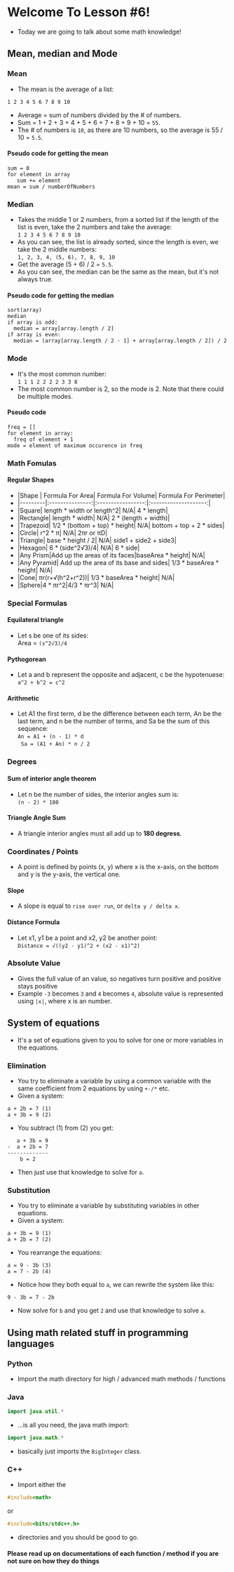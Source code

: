 # Welcome To Lesson #6!
- Today we are going to talk about some math knowledge!

## Mean, median and Mode
### Mean
- The mean is the average of a list:
``` 
1 2 3 4 5 6 7 8 9 10
```
- Average = sum of numbers divided by the # of numbers.
- Sum = 1 + 2 + 3 + 4 + 5 + 6 + 7 + 8 + 9 + 10 = ``` 55 ```.
- The # of numbers is ``` 10 ```, as there are 10 numbers, so the average is 55 / 10 = ``` 5.5 ```.
#### Pseudo code for getting the mean
```
sum = 0
for element in array
   sum += element
mean = sum / numberOfNumbers
```

### Median
- Takes the middle 1 or 2 numbers, from a sorted list if the length of the list is even, take the 2 numbers and take the average:    
``` 1 2 3 4 5 6 7 8 9 10 ```
- As you can see, the list is already sorted, since the length is even, we take the 2 middle numbers:    
``` 1, 2, 3, 4, (5, 6), 7, 8, 9, 10 ```
- Get the average (5 + 6) / 2 = ``` 5.5 ```.
- As you can see, the median can be the same as the mean, but it's not always true.

#### Pseudo code for getting the median
```
sort(array)
median
if array is odd:
  median = array[array.length / 2]
if array is even:
  median = (array[array.length / 2 - 1] + array[array.length / 2]) / 2
```

### Mode
- It's the most common number:    
``` 1 1 1 2 2 2 2 3 3 8 ```   
- The most common number is 2, so the mode is 2. Note that there could be multiple modes.
#### Pseudo code
```
freq = []
for element in array:
  freq of element + 1
mode = element of maximum occurence in freq
```

### Math Fomulas
#### Regular Shapes
- |Shape    | Formula For Area| Formula For Volume| Formula For Perimeter|
- |---------|:---------------:|:-----------------:|:--------------------:|
- |Square| length * width or length^2| N/A| 4 * length|
- |Rectangle| length * width| N/A| 2 * (length + width)|
- |Trapezoid| 1/2 * (bottom + top) * height| N/A| bottom + top + 2 * sides|
- |Circle| r^2 * π| N/A| 2πr or πD| 
- |Triangle| base * height / 2| N/A| side1 + side2 + side3|
- |Hexagon| 6 * (side^2√3)/4| N/A| 6 * side|
- |Any Prism|Add up the areas of its faces|baseArea * height| N/A|
- |Any Pyramid| Add up the area of its base and sides| 1/3 * baseArea * height| N/A|
- |Cone| πr(r+√(h^2+r^2))| 1/3 * baseArea * height| N/A|
- |Sphere|4 * πr^2|4/3 * πr^3| N/A|

### Special Formulas
#### Equilateral triangle
- Let s be one of its sides:    
Area = ```(s^2√3)/4```   

#### Pythogorean
- Let a and b represent the opposite and adjacent, c be the hypotenuese:    
```a^2 + b^2 = c^2```

#### Arithmetic
- Let A1 the first term, d be the difference between each term, An be the last term, and n be the number of terms, and Sa be the sum of this sequence:    
```An = A1 + (n - 1) * d ```   
``` Sa = (A1 + An) * n / 2```

### Degrees
#### Sum of interior angle theorem
- Let n be the number of sides, the interior angles sum is:    
```(n - 2) * 180```
#### Triangle Angle Sum
- A triangle interior angles must all add up to **180 degress**.

### Coordinates / Points
- A point is defined by points (x, y) where x is the x-axis, on the bottom and y is the y-axis, the vertical one.
#### Slope
- A slope is equal to ```rise over run```, or ``` delta y / delta x ```.
#### Distance Formula
- Let x1, y1 be a point and x2, y2 be another point:    
```Distance = √((y2 - y1)^2 + (x2 - x1)^2)```


### Absolute Value
- Gives the full value of an value, so negatives turn positive and positive stays positive   
- Example ```-3``` becomes ```3``` and ```4``` becomes ```4```, absolute value is represented using ```|x|```, where x is an number.
## System of equations
- It's a set of equations given to you to solve for one or more variables in the equations.
### Elimination
- You try to eliminate a variable by using a common variable with the same coefficient from 2 equations by using ``` +-/* ``` etc.
- Given a system:
```
a + 2b = 7 (1)
a + 3b = 9 (2)
```
- You subtract (1) from (2) you get:
```
   a + 3b = 9
-  a + 2b = 7
-------------
    b = 2
```
- Then just use that knowledge to solve for ```a```.
### Substitution
- You try to eliminate a variable by substituting variables in other equations.
- Given a system:
``` 
a + 3b = 9 (1)
a + 2b = 7 (2)
```
- You rearrange the equations:
``` 
a = 9 - 3b (3)
a = 7 - 2b (4)
```
- Notice how they both equal to ```a```, we can rewrite the system like this:
```
9 - 3b = 7 - 2b
```
- Now solve for ```b``` and you get ```2``` and use that knowledge to solve ```a```.
## Using math related stuff in programming languages
### Python
- Import the math directory for high / advanced math methods / functions
### Java
``` java 
import java.util.*
``` 
- ...is all you need, the java math import:
``` java
import java.math.*
``` 
- basically just imports the ```BigInteger``` class.
### C++
- Import either the 
``` cpp 
#include<math> 
```
or
``` cpp
#include<bits/stdc++.h>
```
- directories and you should be good to go.
#### Please read up on documentations of each function / method if you are not sure on how they do things
